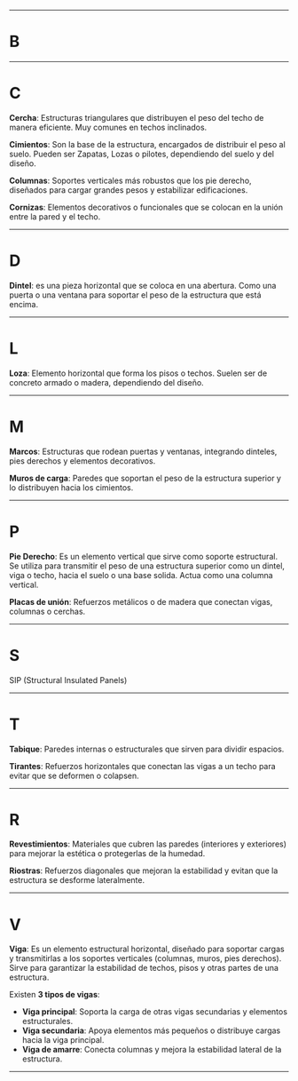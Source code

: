 ----

# B

----

# C

**Cercha**: Estructuras triangulares que distribuyen el peso del techo de manera eficiente. Muy comunes en techos inclinados.

**Cimientos**: Son la base de la estructura, encargados de distribuir el peso al suelo. Pueden ser Zapatas, Lozas o pilotes, dependiendo del suelo y del diseño.

**Columnas**: Soportes verticales más robustos que los pie derecho, diseñados para cargar grandes pesos y estabilizar edificaciones.

**Cornizas**: Elementos decorativos o funcionales que se colocan en la unión entre la pared y el techo.

----

# D

**Dintel**: es una pieza horizontal que se coloca en una abertura. Como una puerta o una ventana para soportar el peso de la estructura que está encima.

----

# L

**Loza**: Elemento horizontal que forma los pisos o techos. Suelen ser de concreto armado o madera, dependiendo del diseño.

----

# M

**Marcos**: Estructuras que rodean puertas y ventanas, integrando dinteles, pies derechos y elementos decorativos.

**Muros de carga**: Paredes que soportan el peso de la estructura superior y lo distribuyen hacia los cimientos.

----

# P

**Pie Derecho**: Es un elemento vertical que sirve como soporte estructural. Se utiliza para transmitir el peso de una estructura superior como un dintel, viga o techo, hacia el suelo o una base solida. Actua como una columna vertical.

**Placas de unión**: Refuerzos metálicos o de madera que conectan vigas, columnas o cerchas.

----

# S


SIP (Structural Insulated Panels) 

----

# T

**Tabique**: Paredes internas o estructurales que sirven para dividir espacios.

**Tirantes**: Refuerzos horizontales que conectan las vigas a un techo para evitar que se deformen o colapsen.

----

# R

**Revestimientos**: Materiales que cubren las paredes (interiores y exteriores) para mejorar la estética o protegerlas de la humedad.

**Riostras**: Refuerzos diagonales que mejoran la estabilidad y evitan que la estructura se desforme lateralmente.

----

# V

**Viga**: Es un elemento estructural horizontal, diseñado para soportar cargas y transmitirlas a los soportes verticales (columnas, muros, pies derechos). Sirve para garantizar la estabilidad de techos, pisos y otras partes de una estructura.

Existen **3 tipos de vigas**:

- **Viga principal**: Soporta la carga de otras vigas secundarias y elementos estructurales.
- **Viga secundaria**: Apoya elementos más pequeños o distribuye cargas hacia la viga principal.
- **Viga de amarre**: Conecta columnas y mejora la estabilidad lateral de la estructura.


----
